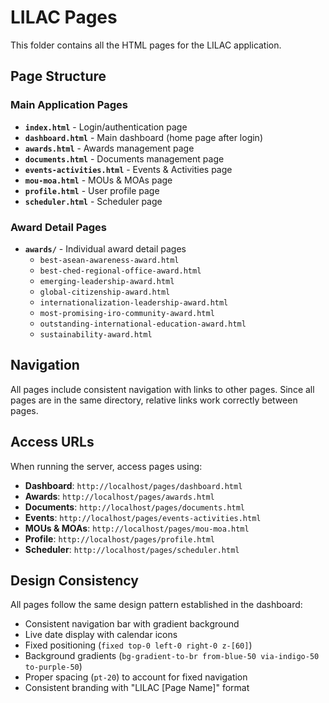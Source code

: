 # LILAC Pages

This folder contains all the HTML pages for the LILAC application.

## Page Structure

### Main Application Pages
- **`index.html`** - Login/authentication page
- **`dashboard.html`** - Main dashboard (home page after login)
- **`awards.html`** - Awards management page
- **`documents.html`** - Documents management page
- **`events-activities.html`** - Events & Activities page
- **`mou-moa.html`** - MOUs & MOAs page
- **`profile.html`** - User profile page
- **`scheduler.html`** - Scheduler page

### Award Detail Pages
- **`awards/`** - Individual award detail pages
  - `best-asean-awareness-award.html`
  - `best-ched-regional-office-award.html`
  - `emerging-leadership-award.html`
  - `global-citizenship-award.html`
  - `internationalization-leadership-award.html`
  - `most-promising-iro-community-award.html`
  - `outstanding-international-education-award.html`
  - `sustainability-award.html`

## Navigation

All pages include consistent navigation with links to other pages. Since all pages are in the same directory, relative links work correctly between pages.

## Access URLs

When running the server, access pages using:
- **Dashboard**: `http://localhost/pages/dashboard.html`
- **Awards**: `http://localhost/pages/awards.html`
- **Documents**: `http://localhost/pages/documents.html`
- **Events**: `http://localhost/pages/events-activities.html`
- **MOUs & MOAs**: `http://localhost/pages/mou-moa.html`
- **Profile**: `http://localhost/pages/profile.html`
- **Scheduler**: `http://localhost/pages/scheduler.html`

## Design Consistency

All pages follow the same design pattern established in the dashboard:
- Consistent navigation bar with gradient background
- Live date display with calendar icons
- Fixed positioning (`fixed top-0 left-0 right-0 z-[60]`)
- Background gradients (`bg-gradient-to-br from-blue-50 via-indigo-50 to-purple-50`)
- Proper spacing (`pt-20`) to account for fixed navigation
- Consistent branding with "LILAC [Page Name]" format
